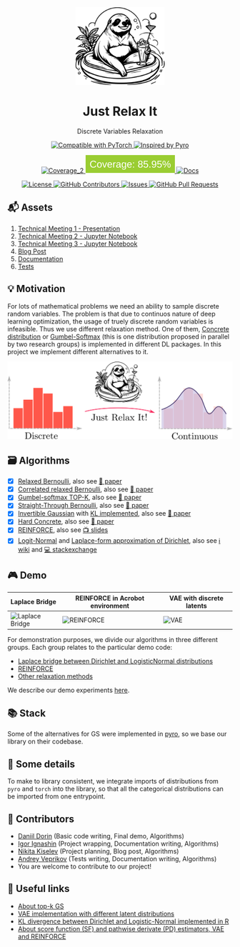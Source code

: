 <div align="center">  
    <img src="assets/logo.svg" width="200px" />
    <h1> Just Relax It </h1>
    <p align="center"> Discrete Variables Relaxation </p>
</div>

<p align="center">
    <a href="https://pytorch.org/docs/stable/distributions.html">
        <img alt="Compatible with PyTorch" src="https://img.shields.io/badge/Compatible_with_Pytorch-ef4c2c">
    </a>
    <a href="https://docs.pyro.ai/en/dev/distributions.html">
        <img alt="Inspired by Pyro" src="https://img.shields.io/badge/Inspired_by_Pyro-fecd08">
    </a>
</p>

<p align="center">
    <a href="https://github.com/intsystems/discrete-variables-relaxation/tree/main/tests">
        <img alt="Coverage_2" src="https://github.com/intsystems/discrete-variables-relaxation/actions/workflows/test.yml/badge.svg" />
    </a>
    <a href="https://github.com/intsystems/discrete-variables-relaxation/tree/main/tests">
        <img alt="Coverage" src="coverage-badge.svg" />
    </a>
    <a href="https://intsystems.github.io/discrete-variables-relaxation">
        <img alt="Docs" src="https://github.com/intsystems/discrete-variables-relaxation/actions/workflows/docs.yml/badge.svg" />
    </a>
</p>

<p align="center">
    <a href="https://github.com/intsystems/discrete-variables-relaxation/blob/main/LICENSE">
        <img alt="License" src="https://badgen.net/github/license/intsystems/discrete-variables-relaxation?color=green" />
    </a>
    <a href="https://github.com/intsystems/discrete-variables-relaxation/graphs/contributors">
        <img alt="GitHub Contributors" src="https://img.shields.io/github/contributors/intsystems/discrete-variables-relaxation" />
    </a>
    <a href="https://github.com/intsystems/discrete-variables-relaxation/issues">
        <img alt="Issues" src="https://img.shields.io/github/issues-closed/intsystems/discrete-variables-relaxation?color=0088ff" />
    </a>
    <a href="https://github.com/intsystems/discrete-variables-relaxation/pulls">
        <img alt="GitHub Pull Requests" src="https://img.shields.io/github/issues-pr-closed/intsystems/discrete-variables-relaxation?color=7f29d6" />
    </a>
</p>

## 📬 Assets

1. [Technical Meeting 1 - Presentation](https://github.com/intsystems/discrete-variables-relaxation/blob/main/assets/presentation_tm1.pdf)
2. [Technical Meeting 2 - Jupyter Notebook](https://github.com/intsystems/discrete-variables-relaxation/blob/main/basic/basic_code.ipynb)
3. [Technical Meeting 3 - Jupyter Notebook](https://github.com/intsystems/discrete-variables-relaxation/blob/main/demo/vizualization.ipynb)
4. [Blog Post](https://github.com/intsystems/discrete-variables-relaxation/blob/main/assets/blog-post.pdf)
5. [Documentation](https://intsystems.github.io/discrete-variables-relaxation/train.html)
6. [Tests](https://github.com/intsystems/discrete-variables-relaxation/tree/main/tests)

## 💡 Motivation
For lots of mathematical problems we need an ability to sample discrete random variables. 
The problem is that due to continuos nature of deep learning optimization, the usage of truely discrete random variables is infeasible. 
Thus we use different relaxation method. 
One of them, [Concrete distribution](https://arxiv.org/abs/1611.00712) or [Gumbel-Softmax](https://arxiv.org/abs/1611.01144) (this is one distribution proposed in parallel by two research groups) is implemented in different DL packages. 
In this project we implement different alternatives to it. 
<div align="center">  
    <img src="assets/overview.png" width="600"/>
</div>

## 🗃 Algorithms
- [x] [Relaxed Bernoulli](https://github.com/intsystems/discrete-variables-relaxation/blob/main/src/relaxit/distributions/GaussianRelaxedBernoulli.py), also see [📝 paper](http://proceedings.mlr.press/v119/yamada20a/yamada20a.pdf) 
- [x] [Correlated relaxed Bernoulli](https://github.com/intsystems/discrete-variables-relaxation/blob/main/src/relaxit/distributions/CorrelatedRelaxedBernoulli.py), also see [📝 paper](https://openreview.net/pdf?id=oDFvtxzPOx)
- [x] [Gumbel-softmax TOP-K](https://github.com/intsystems/discrete-variables-relaxation/blob/main/src/relaxit/distributions/GumbelSoftmaxTopK.py), also see [📝 paper](https://arxiv.org/pdf/1903.06059) 
- [x] [Straight-Through Bernoulli](https://github.com/intsystems/discrete-variables-relaxation/blob/main/src/relaxit/distributions/StraightThroughBernoulli.py), also see [📝 paper](https://citeseerx.ist.psu.edu/document?repid=rep1&type=pdf&doi=62c76ca0b2790c34e85ba1cce09d47be317c7235) 
- [x] [Invertible Gaussian](https://github.com/intsystems/discrete-variables-relaxation/blob/main/src/relaxit/distributions/InvertibleGaussian.py) with [KL implemented](https://github.com/intsystems/discrete-variables-relaxation/blob/f398ebbbac703582de392bc33d89b55c6c99ea68/src/relaxit/distributions/kl.py#L7), also see [📝 paper](https://arxiv.org/abs/1912.09588)
- [x] [Hard Concrete](https://github.com/intsystems/discrete-variables-relaxation/blob/main/src/relaxit/distributions/HardConcrete.py), also see [📝 paper](https://arxiv.org/pdf/1712.01312) 
- [x] [REINFORCE](https://github.com/intsystems/discrete-variables-relaxation/blob/main/src/relaxit/distributions/CorrelatedRelaxedBernoulli.py), also see [📺 slides](http://www.cs.toronto.edu/~tingwuwang/REINFORCE.pdf)
- [x] [Logit-Normal](https://github.com/intsystems/discrete-variables-relaxation/blob/main/src/relaxit/distributions/LogisticNormalSoftmax.py) and [Laplace-form approximation of Dirichlet](https://github.com/intsystems/discrete-variables-relaxation/blob/main/src/relaxit/distributions/approx.py), also see [ℹ️ wiki](https://en.wikipedia.org/wiki/Logit-normal_distribution) and [💻 stackexchange](https://stats.stackexchange.com/questions/535560/approximating-the-logit-normal-by-dirichlet) 

## 🎮 Demo
| Laplace Bridge | REINFORCE in Acrobot environment | VAE with discrete latents |
| --- | --- | --- |
| ![Laplace Bridge](https://github.com/user-attachments/assets/ac5d5a71-e7d7-4ec3-b9ca-9b72d958eb41) | ![REINFORCE](https://gymnasium.farama.org/_images/acrobot.gif) | ![VAE](https://github.com/user-attachments/assets/937585c4-df84-4ab0-a2b9-ea6a73997793) |

For demonstration purposes, we divide our algorithms in three different groups. Each group relates to the particular demo code:
- [Laplace bridge between Dirichlet and LogisticNormal distributions](https://github.com/intsystems/discrete-variables-relaxation/blob/main/demo/laplace-bridge.ipynb)
- [REINFORCE](https://github.com/intsystems/discrete-variables-relaxation/blob/main/demo/reinforce.ipynb)
- [Other relaxation methods](https://github.com/intsystems/discrete-variables-relaxation/blob/main/demo/demo.ipynb)

We describe our demo experiments [here](https://github.com/intsystems/discrete-variables-relaxation/tree/main/demo).

## 📚 Stack
Some of the alternatives for GS were implemented in [pyro](https://docs.pyro.ai/en/dev/distributions.html), so we base our library on their codebase.
  
## 🧩 Some details
To make to library consistent, we integrate imports of distributions from `pyro` and `torch` into the library, so that all the categorical distributions can be imported from one entrypoint. 

## 👥 Contributors
- [Daniil Dorin](https://github.com/DorinDaniil) (Basic code writing, Final demo, Algorithms)
- [Igor Ignashin](https://github.com/ThunderstormXX) (Project wrapping, Documentation writing, Algorithms)
- [Nikita Kiselev](https://github.com/kisnikser) (Project planning, Blog post, Algorithms)
- [Andrey Veprikov](https://github.com/Vepricov) (Tests writing, Documentation writing, Algorithms)
- You are welcome to contribute to our project!

## 🔗 Useful links
- [About top-k GS](https://uvadlc-notebooks.readthedocs.io/en/latest/tutorial_notebooks/DL2/sampling/subsets.html) 
- [VAE implementation with different latent distributions](https://github.com/kampta/pytorch-distributions)
- [KL divergence between Dirichlet and Logistic-Normal implemented in R](https://rdrr.io/cran/Compositional/src/R/kl.diri.normal.R)
- [About score function (SF) and pathwise derivate (PD) estimators, VAE and REINFORCE](https://arxiv.org/abs/1506.05254)
